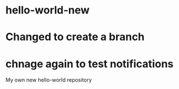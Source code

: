 # hello-world-new
# Changed to create a branch
# chnage again to test notifications
My own new hello-world repository
